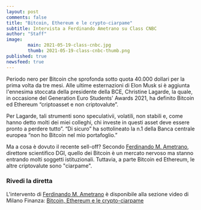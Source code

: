 ```yaml
---
layout: post
comments: false
title: "Bitcoin, Ethereum e le crypto-ciarpame"
subtitle: Intervista a Ferdinando Ametrano su Class CNBC
author: "Staff"
image:
        main: 2021-05-19-class-cnbc.jpg
        thumb: 2021-05-19-class-cnbc-thumb.png
published: true
newsfeed: true
---
```

 
Periodo nero per Bitcoin che sprofonda sotto quota 40.000 dollari per la prima volta da tre mesi. Alle ultime esternazioni di Elon Musk si è aggiunta l'ennesima stoccata della presidente della BCE, Christine Lagarde, la quale, in occasione del Generation Euro Students' Awards 2021, ha definito Bitcoin ed Ethereum “criptoasset e non criptovalute”.

Per Lagarde, tali strumenti sono speculativii, volatili, non stabili e, come hanno detto molti dei miei colleghi, chi investe in questi asset deve essere pronto a perdere tutto”. “Di sicuro” ha sottolineato la n.1 della Banca centrale europea “non ho Bitcoin nel mio portafoglio.”

Ma a cosa è dovuto il recente sell-off? Secondo [Ferdinando M. Ametrano](https://ametrano.net/), direttore scientifico DGI, quello dei Bitcoin è un mercato nervoso ma stanno entrando molti soggetti istituzionali. Tuttavia, a parte Bitcoin ed Ethereum, le altre criptovalute sono "ciarpame".

>
### Rivedi la diretta
>
L'intervento di [Ferdinando M. Ametrano](https://ametrano.net/) è disponibile alla sezione video di Milano Finanza: [Bitcoin, Ethereum e le crypto-ciarpame](https://video.milanofinanza.it/video/ametrano-bicocca-bitcoin-ethereum-e-le-crypto-ciarpame-ddtL6Y7mxDOW?jwsource=cl)

